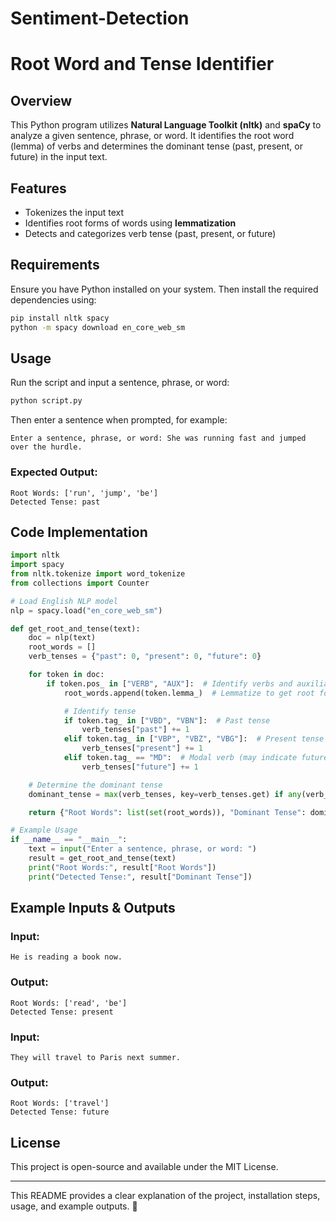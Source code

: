 # Sentiment-Detection
# Root Word and Tense Identifier

## Overview
This Python program utilizes **Natural Language Toolkit (nltk)** and **spaCy** to analyze a given sentence, phrase, or word. It identifies the root word (lemma) of verbs and determines the dominant tense (past, present, or future) in the input text.

## Features
- Tokenizes the input text
- Identifies root forms of words using **lemmatization**
- Detects and categorizes verb tense (past, present, or future)

## Requirements
Ensure you have Python installed on your system. Then install the required dependencies using:

```bash
pip install nltk spacy
python -m spacy download en_core_web_sm
```

## Usage
Run the script and input a sentence, phrase, or word:

```bash
python script.py
```

Then enter a sentence when prompted, for example:

```
Enter a sentence, phrase, or word: She was running fast and jumped over the hurdle.
```

### Expected Output:
```
Root Words: ['run', 'jump', 'be']
Detected Tense: past
```

## Code Implementation
```python
import nltk
import spacy
from nltk.tokenize import word_tokenize
from collections import Counter

# Load English NLP model
nlp = spacy.load("en_core_web_sm")

def get_root_and_tense(text):
    doc = nlp(text)
    root_words = []
    verb_tenses = {"past": 0, "present": 0, "future": 0}

    for token in doc:
        if token.pos_ in ["VERB", "AUX"]:  # Identify verbs and auxiliary verbs
            root_words.append(token.lemma_)  # Lemmatize to get root form

            # Identify tense
            if token.tag_ in ["VBD", "VBN"]:  # Past tense
                verb_tenses["past"] += 1
            elif token.tag_ in ["VBP", "VBZ", "VBG"]:  # Present tense
                verb_tenses["present"] += 1
            elif token.tag_ == "MD":  # Modal verb (may indicate future)
                verb_tenses["future"] += 1

    # Determine the dominant tense
    dominant_tense = max(verb_tenses, key=verb_tenses.get) if any(verb_tenses.values()) else "unknown"

    return {"Root Words": list(set(root_words)), "Dominant Tense": dominant_tense}

# Example Usage
if __name__ == "__main__":
    text = input("Enter a sentence, phrase, or word: ")
    result = get_root_and_tense(text)
    print("Root Words:", result["Root Words"])
    print("Detected Tense:", result["Dominant Tense"])
```

## Example Inputs & Outputs

### **Input:**  
```text
He is reading a book now.
```
### **Output:**  
```text
Root Words: ['read', 'be']
Detected Tense: present
```

### **Input:**  
```text
They will travel to Paris next summer.
```
### **Output:**  
```text
Root Words: ['travel']
Detected Tense: future
```

## License
This project is open-source and available under the MIT License.

---

This README provides a clear explanation of the project, installation steps, usage, and example outputs. 🚀

